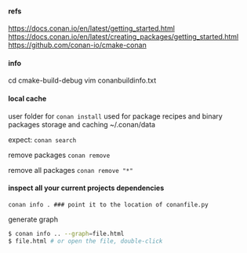 #### refs
https://docs.conan.io/en/latest/getting_started.html  
https://docs.conan.io/en/latest/creating_packages/getting_started.html  
https://github.com/conan-io/cmake-conan  


#### info
cd cmake-build-debug
vim conanbuildinfo.txt

#### local cache
user folder for `conan install`
used for package recipes and binary packages storage and caching
~/.conan/data

expect:
`conan search`

remove packages
`conan remove`

remove all packages
`conan remove "*"`

#### inspect all your current projects dependencies
`conan info . ### point it to the location of conanfile.py`

generate graph
```bash
$ conan info .. --graph=file.html
$ file.html # or open the file, double-click
```